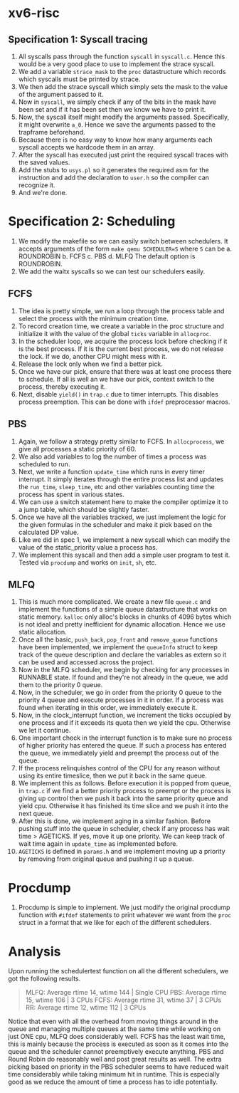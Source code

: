 # xv6-risc

## Specification 1: Syscall tracing 
1. All syscalls pass through the function `syscall` in `syscall.c`. Hence this would be a very good place to use to implement the strace syscall.
2. We add a variable `strace_mask` to the `proc` datastructure which records which syscalls must be printed by strace. 
3. We then add the strace syscall which simply sets the mask to the value of the argument passed to it.
4. Now in `syscall`, we simply check if any of the bits in the mask have been set and if it has been set then we know we have to print it.
5. Now, the syscall itself might modify the arguments passed. Specifically, it might overwrite `a_0`. Hence we save the arguments passed to the trapframe beforehand.
6. Because there is no easy way to know how many arguments each syscall accepts we hardcode them in an array.
7. After the syscall has executed just print the required syscall traces with the saved values.
8. Add the stubs to `usys.pl` so it generates the required asm for the instruction and add the declaration to `user.h` so the compiler can recognize it.
9. And we're done. 

# Specification 2: Scheduling
1. We modify the makefile so we can easily switch between schedulers. It accepts arguments of the form `make qemu SCHEDULER=S` where `S` can be
	a. ROUNDROBIN
	b. FCFS
	c. PBS
	d. MLFQ
   The default option is ROUNDROBIN.
2. We add the waitx syscalls so we can test our schedulers easily.

## FCFS
1. The idea is pretty simple, we run a loop through the process table and select the process with the minimum creation time.
2. To record creation time, we create a variable in the proc structure and initialize it with the value of the global `ticks` variable in `allocproc`.
3. In the scheduler loop, we acquire the process lock before checking if it is the best process. If it is the current best process, we do not release the lock. If we do, another CPU might mess with it.
4. Release the lock only when we find a better pick. 
5. Once we have our pick, ensure that there was at least one process there to schedule. If all is well an we have our pick, context switch to the process, thereby executing it.
6. Next, disable `yield()` in `trap.c` due to timer interrupts. This disables process preemption. This can be done with `ifdef` preprocessor macros.

## PBS
1. Again, we follow a strategy pretty similar to FCFS. In `allocprocess`, we give all processes a static priority of 60.
2. We also add variables to log the number of times a process was scheduled to run. 
3. Next, we write a function `update_time` which runs in every timer interrupt. It simply iterates through the entire process list and updates the `run_time`, `sleep_time`, etc and other variables counting time the process has spent in various states.
4. We can use a switch statement here to make the compiler optimize it to a jump table, which should be slightly faster.
5. Once we have all the variables tracked, we just implement the logic for the given formulas in the scheduler and make it pick based on the calculated DP value.
6. Like we did in spec 1, we implement a new syscall which can modify the value of the static_priority value a process has.
7. We implement this syscall and then add a simple user program to test it. Tested via `procdump` and works on `init`, `sh`, etc.

## MLFQ
1. This is much more complicated. We create a new file `queue.c` and implement the functions of a simple queue datastructure that works on static memory. `kalloc` only alloc's blocks in chunks of 4096 bytes which is not ideal and pretty inefficient for dynamic allocation. Hence we use static allocation.
2. Once all the basic, `push_back`, `pop_front` and `remove_queue` functions have been implemented, we implement the `queueInfo` struct to keep track of the queue description and declare the variables as extern so it can be used and accessed across the project.
3. Now in the MLFQ scheduler, we begin by checking for any processes in RUNNABLE state. If found and they're not already in the queue, we add them to the priority 0 queue.
4. Now, in the scheduler, we go in order from the priority 0 queue to the priority 4 queue and execute processes in it in order. If a process was found when iterating in this order, we immediately execute it.
5. Now, in the clock_interrupt function, we increment the ticks occupied by one process and if it exceeds its quota then we yield the cpu. Otherwise we let it continue.
6. One important check in the interrupt function is to make sure no process of higher priority has entered the queue. If such a process has entered the queue, we immediately yield and preempt the process out of the queue.
7. If the process relinquishes control of the CPU for any reason without using its entire timeslice, then we put it back in the same queue.
8. We implement this as follows. Before execution it is popped from queue, in `trap.c` if we find a better priority process to preempt or the process is giving up control then we push it back into the same priority queue and yield cpu. Otherwise it has finished its time slice and we push it into the next queue. 
9. After this is done, we implement aging in a similar fashion. Before pushing stuff into the queue in scheduler, check if any process has wait time > AGETICKS. If yes, move it up one priority. We can keep track of wait time again in `update_time` as implemented before.
10. `AGETICKS` is defined in `params.h` and we implement moving up a priority by removing from original queue and pushing it up a queue. 

# Procdump

1. Procdump is simple to implement. We just modify the original procdump function with `#ifdef` statements to print whatever we want from the `proc` struct in a format that we like for each of the different schedulers.

# Analysis

Upon running the schedulertest function on all the different schedulers, we got the following results.

> MLFQ:  Average rtime 14,  wtime 144	| Single CPU
> PBS:   Average rtime 15,  wtime 106	| 3 CPUs
> FCFS:  Average rtime 31,  wtime 37	| 3 CPUs
> RR:    Average rtime 12,  wtime 112	| 3 CPUs

Notice that even with all the overhead from moving things around in the queue and managing multiple queues at the same time while working on just ONE cpu, MLFQ does considerably well. 
FCFS has the least wait time, this is mainly because the process is executed as soon as it comes into the queue and the scheduler cannot preemptively execute anything.
PBS and Round Robin do reasonably well and post great results as well. The extra picking based on priority in the PBS scheduler seems to have reduced wait time considerably while taking minimum hit in runtime. This is especially good as we reduce the amount of time a process has to idle potentially.
